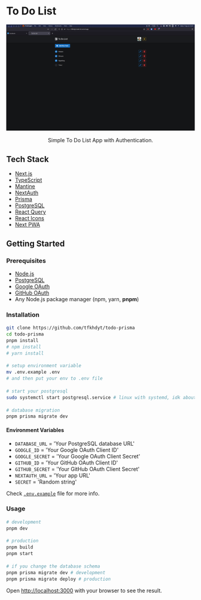 # To Do List

![Preview](public/preview.png)

<p align='center'>Simple To Do List App with Authentication.</p>

## Tech Stack

- [Next.js](https://nextjs.org/)
- [TypeScript](https://www.npmjs.com/package/typescript)
- [Mantine](https://mantine.dev/)
- [NextAuth](https://next-auth.js.org/)
- [Prisma](https://www.prisma.io/)
- [PostgreSQL](https://www.postgresql.org/)
- [React Query](https://tanstack.com/query)
- [React Icons](https://www.npmjs.com/package/react-icons)
- [Next PWA](https://www.npmjs.com/package/next-pwa)

## Getting Started

### Prerequisites

- [Node.js](https://nodejs.org/en/)
- [PostgreSQL](https://www.postgresql.org/)
- [Google OAuth](https://support.google.com/cloud/answer/6158849?hl=en)
- [GitHub OAuth](https://docs.github.com/en/developers/apps/building-oauth-apps/creating-an-oauth-app)
- Any Node.js package manager (npm, yarn, **pnpm**)

### Installation

```bash
git clone https://github.com/tfkhdyt/todo-prisma
cd todo-prisma
pnpm install
# npm install
# yarn install

# setup environment variable
mv .env.example .env
# and then put your env to .env file

# start your postgresql
sudo systemctl start postgresql.service # linux with systemd, idk about Windows

# database migration
pnpm prisma migrate dev
```

#### Environment Variables

- `DATABASE_URL` = 'Your PostgreSQL database URL'
- `GOOGLE_ID` = 'Your Google OAuth Client ID'
- `GOOGLE_SECRET` = 'Your Google OAuth Client Secret'
- `GITHUB_ID` = 'Your GitHub OAuth Client ID'
- `GITHUB_SECRET` = 'Your GitHub OAuth Client Secret'
- `NEXTAUTH_URL` = 'Your app URL'
- `SECRET` = 'Random string'

Check [`.env.example`](https://github.com/tfkhdyt/todo-prisma/blob/main/.env.example) file for more info.

### Usage

```bash
# development
pnpm dev

# production
pnpm build
pnpm start

# if you change the database schema
pnpm prisma migrate dev # development
pnpm prisma migrate deploy # production
```

Open [http://localhost:3000](http://localhost:3000) with your browser to see the result.
